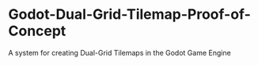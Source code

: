 # Godot-Dual-Grid-Tilemap-Proof-of-Concept
A system for creating Dual-Grid Tilemaps in the Godot Game Engine
